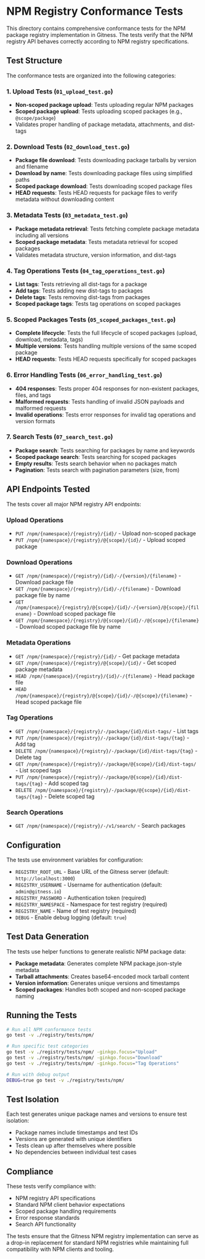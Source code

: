 # NPM Registry Conformance Tests

This directory contains comprehensive conformance tests for the NPM package registry implementation in Gitness. The tests verify that the NPM registry API behaves correctly according to NPM registry specifications.

## Test Structure

The conformance tests are organized into the following categories:

### 1. Upload Tests (`01_upload_test.go`)
- **Non-scoped package upload**: Tests uploading regular NPM packages
- **Scoped package upload**: Tests uploading scoped packages (e.g., `@scope/package`)
- Validates proper handling of package metadata, attachments, and dist-tags

### 2. Download Tests (`02_download_test.go`)
- **Package file download**: Tests downloading package tarballs by version and filename
- **Download by name**: Tests downloading package files using simplified paths
- **Scoped package download**: Tests downloading scoped package files
- **HEAD requests**: Tests HEAD requests for package files to verify metadata without downloading content

### 3. Metadata Tests (`03_metadata_test.go`)
- **Package metadata retrieval**: Tests fetching complete package metadata including all versions
- **Scoped package metadata**: Tests metadata retrieval for scoped packages
- Validates metadata structure, version information, and dist-tags

### 4. Tag Operations Tests (`04_tag_operations_test.go`)
- **List tags**: Tests retrieving all dist-tags for a package
- **Add tags**: Tests adding new dist-tags to packages
- **Delete tags**: Tests removing dist-tags from packages
- **Scoped package tags**: Tests tag operations on scoped packages

### 5. Scoped Packages Tests (`05_scoped_packages_test.go`)
- **Complete lifecycle**: Tests the full lifecycle of scoped packages (upload, download, metadata, tags)
- **Multiple versions**: Tests handling multiple versions of the same scoped package
- **HEAD requests**: Tests HEAD requests specifically for scoped packages

### 6. Error Handling Tests (`06_error_handling_test.go`)
- **404 responses**: Tests proper 404 responses for non-existent packages, files, and tags
- **Malformed requests**: Tests handling of invalid JSON payloads and malformed requests
- **Invalid operations**: Tests error responses for invalid tag operations and version formats

### 7. Search Tests (`07_search_test.go`)
- **Package search**: Tests searching for packages by name and keywords
- **Scoped package search**: Tests searching for scoped packages
- **Empty results**: Tests search behavior when no packages match
- **Pagination**: Tests search with pagination parameters (size, from)

## API Endpoints Tested

The tests cover all major NPM registry API endpoints:

### Upload Operations
- `PUT /npm/{namespace}/{registry}/{id}/` - Upload non-scoped package
- `PUT /npm/{namespace}/{registry}/@{scope}/{id}/` - Upload scoped package

### Download Operations
- `GET /npm/{namespace}/{registry}/{id}/-/{version}/{filename}` - Download package file
- `GET /npm/{namespace}/{registry}/{id}/-/{filename}` - Download package file by name
- `GET /npm/{namespace}/{registry}/@{scope}/{id}/-/{version}/@{scope}/{filename}` - Download scoped package file
- `GET /npm/{namespace}/{registry}/@{scope}/{id}/-/@{scope}/{filename}` - Download scoped package file by name

### Metadata Operations
- `GET /npm/{namespace}/{registry}/{id}/` - Get package metadata
- `GET /npm/{namespace}/{registry}/@{scope}/{id}/` - Get scoped package metadata
- `HEAD /npm/{namespace}/{registry}/{id}/-/{filename}` - Head package file
- `HEAD /npm/{namespace}/{registry}/@{scope}/{id}/-/@{scope}/{filename}` - Head scoped package file

### Tag Operations
- `GET /npm/{namespace}/{registry}/-/package/{id}/dist-tags/` - List tags
- `PUT /npm/{namespace}/{registry}/-/package/{id}/dist-tags/{tag}` - Add tag
- `DELETE /npm/{namespace}/{registry}/-/package/{id}/dist-tags/{tag}` - Delete tag
- `GET /npm/{namespace}/{registry}/-/package/@{scope}/{id}/dist-tags/` - List scoped tags
- `PUT /npm/{namespace}/{registry}/-/package/@{scope}/{id}/dist-tags/{tag}` - Add scoped tag
- `DELETE /npm/{namespace}/{registry}/-/package/@{scope}/{id}/dist-tags/{tag}` - Delete scoped tag

### Search Operations
- `GET /npm/{namespace}/{registry}/-/v1/search/` - Search packages

## Configuration

The tests use environment variables for configuration:

- `REGISTRY_ROOT_URL` - Base URL of the Gitness server (default: `http://localhost:3000`)
- `REGISTRY_USERNAME` - Username for authentication (default: `admin@gitness.io`)
- `REGISTRY_PASSWORD` - Authentication token (required)
- `REGISTRY_NAMESPACE` - Namespace for test registry (required)
- `REGISTRY_NAME` - Name of test registry (required)
- `DEBUG` - Enable debug logging (default: `true`)

## Test Data Generation

The tests use helper functions to generate realistic NPM package data:

- **Package metadata**: Generates complete NPM package.json-style metadata
- **Tarball attachments**: Creates base64-encoded mock tarball content
- **Version information**: Generates unique versions and timestamps
- **Scoped packages**: Handles both scoped and non-scoped package naming

## Running the Tests

```bash
# Run all NPM conformance tests
go test -v ./registry/tests/npm/

# Run specific test categories
go test -v ./registry/tests/npm/ -ginkgo.focus="Upload"
go test -v ./registry/tests/npm/ -ginkgo.focus="Download"
go test -v ./registry/tests/npm/ -ginkgo.focus="Tag Operations"

# Run with debug output
DEBUG=true go test -v ./registry/tests/npm/
```

## Test Isolation

Each test generates unique package names and versions to ensure test isolation:

- Package names include timestamps and test IDs
- Versions are generated with unique identifiers
- Tests clean up after themselves where possible
- No dependencies between individual test cases

## Compliance

These tests verify compliance with:

- NPM registry API specifications
- Standard NPM client behavior expectations
- Scoped package handling requirements
- Error response standards
- Search API functionality

The tests ensure that the Gitness NPM registry implementation can serve as a drop-in replacement for standard NPM registries while maintaining full compatibility with NPM clients and tooling.
